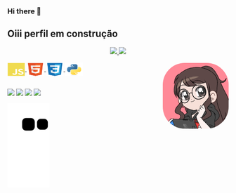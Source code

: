 ### Hi there 👋

<!--
**LaisHott/LaisHott** is a ✨ _special_ ✨ repository because its `README.md` (this file) appears on your GitHub profile.

- 🔭 I’m currently working on ...
- 🌱 I’m currently learning ...
- 👯 I’m looking to collaborate on ...
- ⚡ Fun fact: ...
-->

## Oiii perfil em construção
<div align="center">
  <a href="https://github.com/LaisHott"> 
  <img height="180em" src="https://github-readme-stats.vercel.app/api?username=laishott&show_icons=true&theme=dracula&include_all_commits=true&count_private=true"/>
  <img height="180em" src="https://github-readme-stats.vercel.app/api/top-langs/?username=laishott&layout=compact&langs_count=7&theme=dracula"/>
</div>
<div style="display: inline_block"><br>
  <img align="center" alt="lala-Js" height="30" width="40" src="https://raw.githubusercontent.com/devicons/devicon/master/icons/javascript/javascript-plain.svg">
  <img align="center" alt="lala-HTML" height="30" width="40" src="https://raw.githubusercontent.com/devicons/devicon/master/icons/html5/html5-original.svg">
  <img align="center" alt="lala-CSS" height="30" width="40" src="https://raw.githubusercontent.com/devicons/devicon/master/icons/css3/css3-original.svg">
  <img align="center" alt="lala-Python" height="30" width="40" src="https://raw.githubusercontent.com/devicons/devicon/master/icons/python/python-original.svg">
  <img align="right" alt="lala-pic" height="150" style="border-radius:50px;" src="https://github.com/LaisHott/LaisHott/blob/main/download20221206160601.png">
</div>
  
  ##
 
<div> 
  <a href="https://instagram.com/lalacasagrande" target="_blank"><img src="https://img.shields.io/badge/-Instagram-%23E4405F?style=for-the-badge&logo=instagram&logoColor=white" target="_blank"></a>
 <a href="https://discord.com/channels/@me" target="_blank"><img src="https://img.shields.io/badge/Discord-7289DA?style=for-the-badge&logo=discord&logoColor=white" target="_blank"></a> 
  <a href = "mailto:casagrande.lais@hotmail.com"><img src="https://img.shields.io/badge/-Gmail-%23333?style=for-the-badge&logo=gmail&logoColor=white" target="_blank"></a>
  <a href="https://www.linkedin.com/in/lais-casagrande-hott-7848861a9/" target="_blank"><img src="https://img.shields.io/badge/-LinkedIn-%230077B5?style=for-the-badge&logo=linkedin&logoColor=white" target="_blank"></a> 
  
  
 
  ![Snake animation](https://github.com/rafaballerini/rafaballerini/blob/output/github-contribution-grid-snake.svg)
 
</div>

